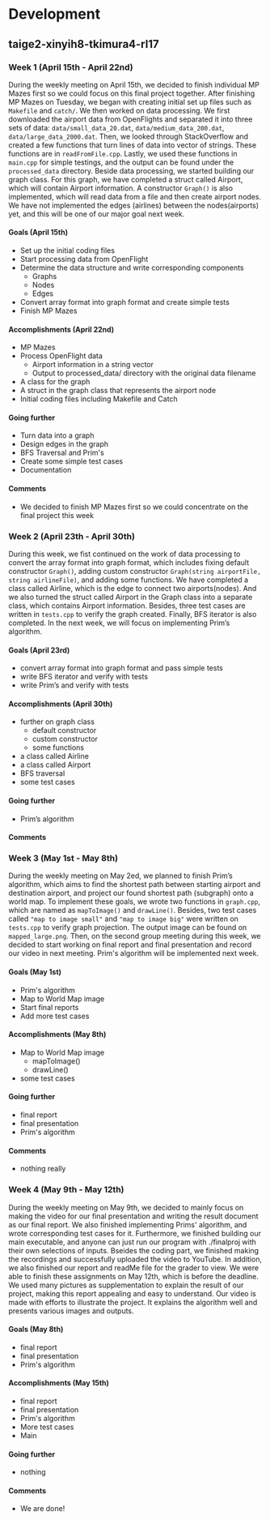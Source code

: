 # Development  

## taige2-xinyih8-tkimura4-rl17

### Week 1 (April 15th - April 22nd)

During the weekly meeting on April 15th, we decided to finish individual MP Mazes first so we could focus on this final project together. After finishing MP Mazes on Tuesday, we began with creating initial set up files such as `Makefile` and `catch/`. We then worked on data processing. We first downloaded the airport data from OpenFlights and separated it into three sets of data: `data/small_data_20.dat`, `data/medium_data_200.dat`, `data/large_data_2000.dat`. Then, we looked through StackOverflow and created a few functions that turn lines of data into vector of strings. These functions are in `readFromFile.cpp`. Lastly, we used these functions in `main.cpp` for simple testings, and the output can be found under the `processed_data` directory. Beside data processing, we started building our graph class. For this graph, we have completed a struct called Airport, which will contain Airport information. A constructor `Graph()` is also implemented, which will read data from a file and then create airport nodes. We have not implemented the edges (airlines) between the nodes(airports) yet, and this will be one of our major goal next week. 

#### Goals (April 15th)

- Set up the initial coding files
- Start processing data from OpenFlight
- Determine the data structure and write corresponding components
  - Graphs
  - Nodes
  - Edges
- Convert array format into graph format and create simple tests
- Finish MP Mazes

#### Accomplishments (April 22nd)

- MP Mazes
- Process OpenFlight data  
  - Airport information in a string vector
  - Output to processed_data/ directory with the original data filename
- A class for the graph
- A struct in the graph class that represents the airport node
- Initial coding files including Makefile and Catch

#### Going further

- Turn data into a graph
- Design edges in the graph
- BFS Traversal and Prim's 
- Create some simple test cases
- Documentation

#### Comments

- We decided to finish MP Mazes first so we could concentrate on the final project this week

### Week 2 (April 23th - April 30th)

During this week, we fist continued on the work of data processing to convert the array format into graph format, which includes fixing default constructor `Graph()`, adding custom constructor `Graph(string airportFile, string airlineFile)`, and adding some functions. We have completed a class called Airline, which is the edge to connect two airports(nodes). And we also turned the struct called Airport in the Graph class into a separate class, which contains Airport information. Besides, three test cases are written in `tests.cpp` to verify the graph created. Finally, BFS iterator is also completed. In the next week, we will focus on implementing Prim’s algorithm.

#### Goals (April 23rd)

- convert array format into graph format and pass simple tests
- write BFS iterator and verify with tests
- write Prim’s and verify with tests

#### Accomplishments (April 30th)

- further on graph class
  - default constructor 
  - custom constructor
  - some functions
- a class called Airline
- a class called Airport
- BFS traversal
- some test cases

#### Going further

- Prim’s algorithm

#### Comments

### Week 3 (May 1st - May 8th)

During the weekly meeting on May 2ed, we planned to finish Prim’s algorithm, which aims to find the shortest path between starting airport and destination airport, and project our found shortest path (subgraph) onto a world map. To implement these goals, we wrote two functions in `graph.cpp`, which are named as `mapToImage()` and `drawLine()`. Besides, two test cases called `"map to image small"` and `"map to image big"` were written on `tests.cpp` to verify graph projection. The output image can be found on `mapped_large.png`. Then, on the second group meeting during this week, we decided to start working on final report and final presentation and record our video in next meeting. Prim's algorithm will be implemented next week.

#### Goals (May 1st)

- Prim's algorithm
- Map to World Map image
- Start final reports
- Add more test cases

#### Accomplishments (May 8th) 
- Map to World Map image
  - mapToImage()
  - drawLine()
- some test cases

#### Going further

- final report
- final presentation
- Prim's algorithm

#### Comments

- nothing really

### Week 4 (May 9th - May 12th)

During the weekly meeting on May 9th, we decided to mainly focus on making the video for our final presentation and writing the result document as our final report. We also finished implementing Prims' algorithm, and wrote corresponding test cases for it. Furthermore, we finished building our main executable, and anyone can just run our program with ./finalproj with their own selections of inputs. Bseides the coding part, we finished making the recordings and successfully uploaded the video to YouTube. In addition, we also finished our report and readMe file for the grader to view. We were able to finish these assignments on May 12th, which is before the deadline. We used many pictures as supplementation to explain the result of our project, making this report appealing and easy to understand. Our video is made with efforts to illustrate the project. It explains the algorithm well and presents various images and outputs.

#### Goals (May 8th)

- final report
- final presentation
- Prim's algorithm

#### Accomplishments (May 15th)

- final report
- final presentation
- Prim's algorithm
- More test cases
- Main

#### Going further

- nothing

#### Comments

- We are done!
